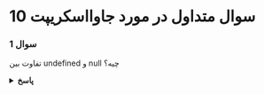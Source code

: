# 10 سوال متداول در مورد جاوااسکریپت

### سوال 1

تفاوت بین undefined و null چیه؟

<details><summary><b>پاسخ</b></summary>
<p>

**پاسخ:**

قبل از اینکه درباره تفاوت‌های این دو صحبت کنیم، بهتره که بدونیم این دو جزو ۸ نوع داده‌ای هستن که توی جاوا اسکریپت وجود دارن:
```javascript
['null','undefined', 'string', 'number', 'boolean', 'object', 'symbol', 'bigint'];
```
همچنین این دو به اصطلاح falsy value هستن. یعنی مقدارهایی که وقتی اونها رو به Boolean تبدیل می‌کنیم، خروجی false هست:
```javascript
console.log(!!null); // false
console.log(!!undefined); // false

console.log(Boolean(null)); // false
console.log(Boolean(undefined)); // false
```
و اما تفاوت‌ها. از undefined شروع کنیم:

ویژگی‌های منحصر به فرد undefined:

undefined یک مقدار پیشفرض برای متغیرهایی هست که مقدار ندارن. یعنی موقع ساختن این متغیر بهش مقدار داده نشده
undefined یک خروجی پیشفرض هست برای تابعی که return نداره
وقتی یک پراپرتی (یا key) از یک آبجکت رو صدا بزنیم که وجود نداره، خروجی undefined هست
```javascript
let undefinedVar;
function noReturn() {

}

const alphabet = {
    a: "ay",
    b: "bee",
    c: "si"
};

console.log(undefinedVar); // undefined
console.log(noReturn()); // undefined
console.log(alphabet.d); // undefined

console.log(typeof undefinedVar); // undefined
```
ویژگی‌های منحصر به فرد null:
در واقع null خودش یک مقدار هست. یک مقدار "پوچ" یا ‌‌"خالی" که می‌تونیم اون رو به متغیرها نسبت بدیم:
```javascript
let x = null;

console.log(x); // null
console.log(typeof x); // object!
```
به این مقایسه‌ها دقت کنین:
```javascript
null == undefined; // true
null === undefined // false
```
مقایسه اول true شد چون مقایسه این دو با == همیشه true هست. مقایسه دوم برای این false شد که توی سه مساوی (===) تبدیل نوع انجام نمی‌گیره. نوع یک ‌null برابر با آبجکت و نوع یک undefined همون undefined هست.


